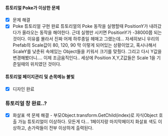 #### 튜토리얼 Poke가 이상한 문제
- [x] 문제 해결
- [x] Poke 튜토리얼 구현 완료
튜토리얼의 Poke 동작을 실행할때 PositionY가 내려갔다가 올라오는 동작을 해야한다.
근데 실행만 시키면 PositionY가 -38000쯤 되는것이다. 이유를 몰라서 진짜 어제 하루종일 헤매고 그랬는데... 자세히보니 우리의 Prefab의 Scale값이 80, 120, 90 막 이렇게 되어있는 상황이었고, 혹시나해서 ScaleY를 낮춘뒤 속에있는 Object들을 키워서 크기를 맞췄다.
그리고 다시 Y값을 변경해봤더니.... 이제 조금움직인다..
세상에 Position X,Y,Z값들은 Scale 1을 기준일때의 위치였던 것이다.
#### 튜토리얼 페이지관리 및 손목메뉴 불빛
- [x] 디자인 완료
### 튜토리얼 창 완료..?
- [x] 화살표 색 문제 해결 - 부모Object.transform.GetChild(index)로 자식Object 호출 가능
튜토리얼이 이상하다. 모든게 다... 1페이지랑 마지막페이지 화살표 색도 이상하고, 손가락들이 전부 이상하게 출력된다.
